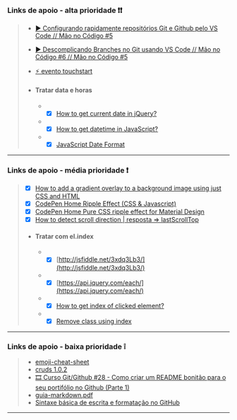 

### **Links de apoio - alta prioridade ❗❗** 
>  
> - [▶️ Configurando rapidamente repositórios Git e Github pelo VS Code // Mão no Código #5](https://www.youtube.com/watch?v=H0SQAW9tmmE&t=702s)
> - [▶️ Descomplicando Branches no Git usando VS Code // Mão no Código #6 // Mão no Código #5](https://www.youtube.com/watch?v=oXMgyQt0ce0&t=488s&ab_channel=C%C3%B3digoFonteTV)
> - [⚡ evento touchstart](https://www.w3schools.com/jsref/event_touchstart.asp)
>
> - ####  Tratar data e horas 
>    - - [x] [How to get current date in jQuery?](https://stackoverflow.com/questions/8398897/how-to-get-current-date-in-jquery) 
>    - - [x] [How to get datetime in JavaScript?](https://stackoverflow.com/questions/4744299/how-to-get-datetime-in-javascript)
>    - - [x] [JavaScript Date Format](https://blog.stevenlevithan.com/archives/date-time-format)


---


### **Links de apoio - média prioridade ❗**
> 
> - [x] [How to add a gradient overlay to a background image using just CSS and HTML ](https://webdevetc.com/blog/how-to-add-a-gradient-overlay-to-a-background-image-using-just-css-and-html/)
> - [x] [CodePen Home Ripple Effect (CSS & Javascript)](https://codepen.io/fabiokounang/pen/MWKKBRY)
> - [x] [CodePen Home Pure CSS ripple effect for Material Design](https://codepen.io/finnhvman/pen/jLXKJw)
> - [x] [How to detect scroll direction | resposta => lastScrollTop](https://stackoverflow.com/questions/7154967/how-to-detect-scroll-direction/33334461)
>
> - ####  Tratar com el.index
>    - - [X] [http://jsfiddle.net/3xdq3Lb3/](http://jsfiddle.net/3xdq3Lb3/)
>    - - [X] [https://api.jquery.com/each/](https://api.jquery.com/each/)
>    - - [X] [How to get index of clicked element?](https://stackoverflow.com/questions/32795237/how-to-get-index-of-clicked-element/32795272)
>    - - [X] [Remove class using index](https://stackoverflow.com/questions/13648759/remove-class-using-index)
>

---     
      
### **Links de apoio - baixa prioridade ❕** 
> - [emoji-cheat-sheet](https://github.com/ikatyang/emoji-cheat-sheet)
> - [cruds 1.0.2](https://github.com/H7W/CRUDS-v1.0.2/edit/master/README.md)
> - [:film_strip: Curso Git/Github #28 - Como criar um README bonitão para o seu portifólio no Github (Parte 1)](https://youtu.be/dqXgY1sYXpE)
> - [guia-markdown.pdf](https://github.com/gustavoguanabara/git-github/blob/master/manuais-PDF/guia-markdown.pdf)
> - [Sintaxe básica de escrita e formatação no GitHub](https://docs.github.com/pt/github/writing-on-github/getting-started-with-writing-and-formatting-on-github/basic-writing-and-formatting-syntax)
---   
